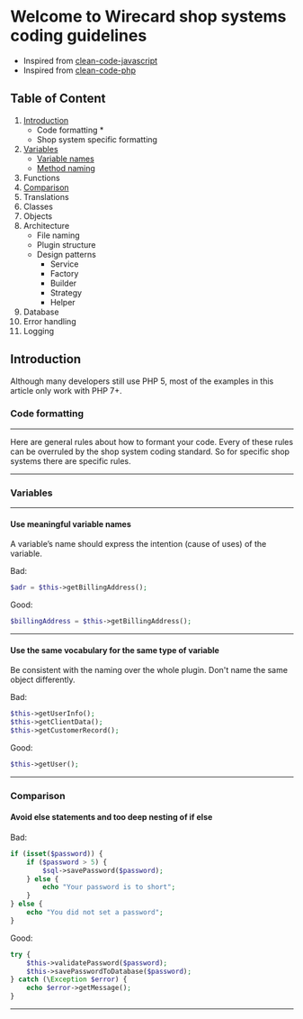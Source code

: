 # Welcome to Wirecard shop systems coding guidelines

+ Inspired from [clean-code-javascript](https://github.com/ryanmcdermott/clean-code-javascript)
+ Inspired from [clean-code-php](https://github.com/jupeter/clean-code-php)

## Table of Content

1. [Introduction](#introduction)
   * Code formatting
      * 
   * Shop system specific formatting
2. [Variables](#variables)
   * [Variable names](#use-meaningful-variable-names)
   * [Method naming](#use-the-same-vocabulary-for-the-same-type-of-variable)
3. Functions
4. [Comparison](#comparison)
5. Translations
6. Classes
7. Objects
8. Architecture
   * File naming
   * Plugin structure
   * Design patterns
      * Service
      * Factory
      * Builder
      * Strategy
      * Helper
9. Database
10. Error handling
11. Logging

## Introduction

Although many developers still use PHP 5, most of the examples in this article only work with PHP 7+.

### Code formatting
___
Here are general rules about how to formant your code. Every of these rules can be overruled by the shop system coding standard. So for specific shop systems there are specific rules.
___

### Variables
___

#### Use meaningful variable names
A variable’s name should express the intention (cause of uses) of the variable.

Bad:
```php
$adr = $this->getBillingAddress();
```

Good:
```php
$billingAddress = $this->getBillingAddress();
```
___

#### Use the same vocabulary for the same type of variable
Be consistent with the naming over the whole plugin. Don't name the same object differently.

Bad:
```php
$this->getUserInfo();
$this->getClientData();
$this->getCustomerRecord();
```

Good:
```php
$this->getUser();
```
___

### Comparison

#### Avoid else statements and too deep nesting of if else

Bad:
```php
if (isset($password)) {
    if ($password > 5) {
        $sql->savePassword($password);
    } else {
        echo "Your password is to short";
    }
} else {
    echo "You did not set a password";
}
```

Good:
```php
try {
    $this->validatePassword($password);
    $this->savePasswordToDatabase($password);
} catch (\Exception $error) {
    echo $error->getMessage();
}
```
___
